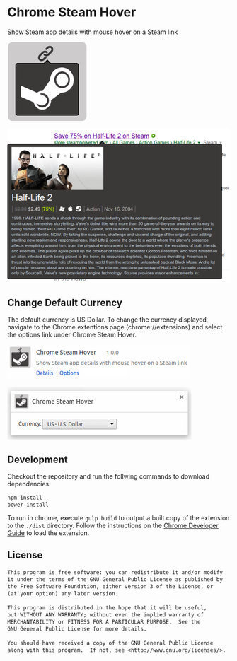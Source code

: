 # Chrome Steam Hover

Show Steam app details with mouse hover on a Steam link

![](https://raw.githubusercontent.com/Skylark95/chrome-steam-hover/master/icon/store_icon.png)


![](https://raw.githubusercontent.com/Skylark95/chrome-steam-hover/master/screenshots/readme.png)

## Change Default Currency
The default currency is US Dollar. To change the currency displayed, navigate to the Chrome extentions page (chrome://extensions) and select the options link under Chrome Steam Hover.

![](https://raw.githubusercontent.com/Skylark95/chrome-steam-hover/master/screenshots/options1.png)

![](https://raw.githubusercontent.com/Skylark95/chrome-steam-hover/master/screenshots/options2.png)

## Development
Checkout the repository and run the follwing commands to download dependencies:
```
npm install
bower install
```

To run in chrome, execute ```gulp build``` to output a built copy of the extension to the ```./dist``` directory.  Follow the instructions on the [Chrome Developer Guide](https://developer.chrome.com/extensions/getstarted#unpacked) to load the extension.

## License
```
This program is free software: you can redistribute it and/or modify
it under the terms of the GNU General Public License as published by
the Free Software Foundation, either version 3 of the License, or
(at your option) any later version.

This program is distributed in the hope that it will be useful,
but WITHOUT ANY WARRANTY; without even the implied warranty of
MERCHANTABILITY or FITNESS FOR A PARTICULAR PURPOSE.  See the
GNU General Public License for more details.

You should have received a copy of the GNU General Public License
along with this program.  If not, see <http://www.gnu.org/licenses/>.
```

